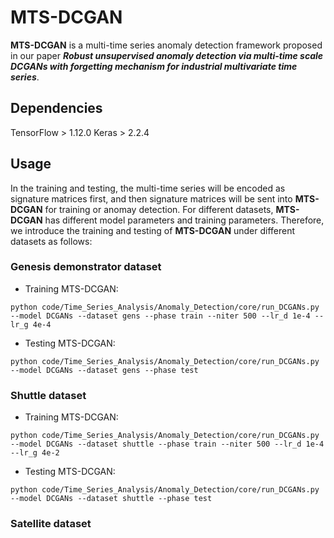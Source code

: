 # MTS-DCGAN

**MTS-DCGAN** is a multi-time series anomaly detection framework proposed in our paper ***Robust unsupervised anomaly detection via multi-time scale DCGANs with forgetting mechanism for industrial multivariate time series***.

## Dependencies

TensorFlow > 1.12.0
Keras > 2.2.4

## Usage

In the training and testing, the multi-time series will be encoded as signature matrices first, and then signature matrices will be sent into **MTS-DCGAN** for training or anomay detection. For different datasets, **MTS-DCGAN** has different model parameters and training parameters. Therefore, we introduce the training and testing of **MTS-DCGAN** under different datasets as follows:

### Genesis demonstrator dataset

- Training MTS-DCGAN:
```
python code/Time_Series_Analysis/Anomaly_Detection/core/run_DCGANs.py --model DCGANs --dataset gens --phase train --niter 500 --lr_d 1e-4 --lr_g 4e-4
```

- Testing MTS-DCGAN:
```
python code/Time_Series_Analysis/Anomaly_Detection/core/run_DCGANs.py --model DCGANs --dataset gens --phase test
```

### Shuttle dataset
- Training MTS-DCGAN:
```
python code/Time_Series_Analysis/Anomaly_Detection/core/run_DCGANs.py --model DCGANs --dataset shuttle --phase train --niter 500 --lr_d 1e-4 --lr_g 4e-2
```

- Testing MTS-DCGAN:

```
python code/Time_Series_Analysis/Anomaly_Detection/core/run_DCGANs.py --model DCGANs --dataset shuttle --phase test
```

### Satellite dataset

